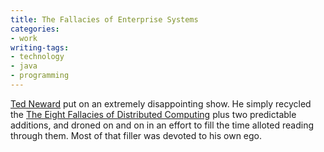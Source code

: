 ```yaml
---
title: The Fallacies of Enterprise Systems
categories:
- work
writing-tags:
- technology
- java
- programming
---
```


[Ted Neward][1] put on an extremely disappointing show.  He simply recycled the [The Eight Fallacies of
Distributed Computing][2] plus two predictable additions, and droned on and on in an effort to fill the time alloted reading through them.  Most of that filler was devoted to his own ego.

   [1]: http://www.neward.net/ted/
   [2]: http://today.java.net/jag/Fallacies.html
